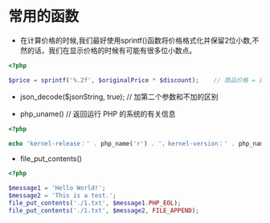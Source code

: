 # 常用的函数

* 在计算价格的时候,我们最好使用sprintf()函数将价格格式化并保留2位小数,不然的话，我们在显示价格的时候有可能有很多位小数点。
```php
<?php

$price = sprintf('%.2f', $originalPrice * $discount);    // 商品价格 = 原价 * 折扣
```

* json_decode($jsonString, true);  // 加第二个参数和不加的区别

* php_uname()  //  返回运行 PHP 的系统的有关信息
```php
<?php

echo 'kernel-release：' . php_name('r') . '，kernel-version：' . php_name('v');
```

* file_put_contents()
```php
<?php

$message1 = 'Hello World!';
$message2 = 'This is a test.';
file_put_contents('./1.txt', $message1.PHP_EOL);
file_put_contents('./1.txt', $message2, FILE_APPEND);
```
